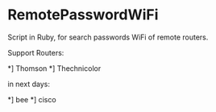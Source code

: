 RemotePasswordWiFi
==================

Script in Ruby, for search passwords WiFi of remote routers. 

Support Routers:

 *] Thomson
 *] Thechnicolor

in next days: 

 *] bee
 *] cisco
